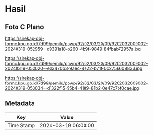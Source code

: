 # Hasil

## Foto C Plano

https://sirekap-obj-formc.kpu.go.id/7d99/pemilu/ppwp/92/02/03/20/09/9202032009002-20240319-052959--d9391a18-b260-4b9f-9849-84fbab72957a.jpg

https://sirekap-obj-formc.kpu.go.id/7d99/pemilu/ppwp/92/02/03/20/09/9202032009002-20240319-053020--ed3470b3-9aec-4e22-b71f-0c2756608833.jpg

https://sirekap-obj-formc.kpu.go.id/7d99/pemilu/ppwp/92/02/03/20/09/9202032009002-20240319-053034--d1322f15-55b4-4189-81b2-0e47c7bf0cae.jpg


## Metadata

| Key        | Value               |
| ---------- | ------------------- |
| Time Stamp | 2024-03-19 06:00:00 |



